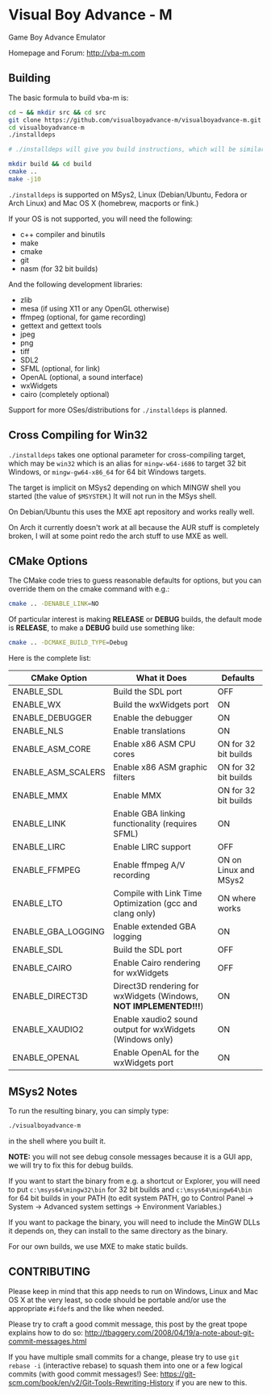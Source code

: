 # Visual Boy Advance - M

Game Boy Advance Emulator

Homepage and Forum: http://vba-m.com

## Building

The basic formula to build vba-m is:

```bash
cd ~ && mkdir src && cd src
git clone https://github.com/visualboyadvance-m/visualboyadvance-m.git
cd visualboyadvance-m
./installdeps

# ./installdeps will give you build instructions, which will be similar to:

mkdir build && cd build
cmake ..
make -j10
```

`./installdeps` is supported on MSys2, Linux (Debian/Ubuntu, Fedora or Arch
Linux) and Mac OS X (homebrew, macports or fink.)

If your OS is not supported, you will need the following:

- c++ compiler and binutils
- make
- cmake
- git
- nasm (for 32 bit builds)

And the following development libraries:

- zlib
- mesa (if using X11 or any OpenGL otherwise)
- ffmpeg (optional, for game recording)
- gettext and gettext tools
- jpeg
- png
- tiff
- SDL2
- SFML (optional, for link)
- OpenAL (optional, a sound interface)
- wxWidgets
- cairo (completely optional)

Support for more OSes/distributions for `./installdeps` is planned.

## Cross Compiling for Win32

`./installdeps` takes one optional parameter for cross-compiling target, which
may be `win32` which is an alias for `mingw-w64-i686` to target 32 bit Windows,
or `mingw-gw64-x86_64` for 64 bit Windows targets.

The target is implicit on MSys2 depending on which MINGW shell you started (the
value of `$MSYSTEM`.) It will not run in the MSys shell.

On Debian/Ubuntu this uses the MXE apt repository and works really well.

On Arch it currently doesn't work at all because the AUR stuff is completely
broken, I will at some point redo the arch stuff to use MXE as well.

## CMake Options

The CMake code tries to guess reasonable defaults for options, but you can
override them on the cmake command with e.g.:

```bash
cmake .. -DENABLE_LINK=NO
```

Of particular interest is making **RELEASE** or **DEBUG** builds, the default
mode is **RELEASE**, to make a **DEBUG** build use something like:

```bash
cmake .. -DCMAKE_BUILD_TYPE=Debug
```

Here is the complete list:

| **CMake Option**     | **What it Does**                                                     | **Defaults**          |
|----------------------|----------------------------------------------------------------------|-----------------------|
| ENABLE_SDL           | Build the SDL port                                                   | OFF                   |
| ENABLE_WX            | Build the wxWidgets port                                             | ON                    |
| ENABLE_DEBUGGER      | Enable the debugger                                                  | ON                    |
| ENABLE_NLS           | Enable translations                                                  | ON                    |
| ENABLE_ASM_CORE      | Enable x86 ASM CPU cores                                             | ON for 32 bit builds  |
| ENABLE_ASM_SCALERS   | Enable x86 ASM graphic filters                                       | ON for 32 bit builds  |
| ENABLE_MMX           | Enable MMX                                                           | ON for 32 bit builds  |
| ENABLE_LINK          | Enable GBA linking functionality (requires SFML)                     | ON                    |
| ENABLE_LIRC          | Enable LIRC support                                                  | OFF                   |
| ENABLE_FFMPEG        | Enable ffmpeg A/V recording                                          | ON on Linux and MSys2 |
| ENABLE_LTO           | Compile with Link Time Optimization (gcc and clang only)             | ON where works        |
| ENABLE_GBA_LOGGING   | Enable extended GBA logging                                          | ON                    |
| ENABLE_SDL           | Build the SDL port                                                   | OFF                   |
| ENABLE_CAIRO         | Enable Cairo rendering for wxWidgets                                 | OFF                   |
| ENABLE_DIRECT3D      | Direct3D rendering for wxWidgets (Windows, **NOT IMPLEMENTED!!!**)   | ON                    |
| ENABLE_XAUDIO2       | Enable xaudio2 sound output for wxWidgets (Windows only)             | ON                    |
| ENABLE_OPENAL        | Enable OpenAL for the wxWidgets port                                 | ON                    |

## MSys2 Notes

To run the resulting binary, you can simply type:

```bash
./visualboyadvance-m
```

in the shell where you built it.

**NOTE:** you will not see debug console messages because it is a GUI app, we
will try to fix this for debug builds.

If you want to start the binary from e.g. a shortcut or Explorer, you will need
to put `c:\msys64\mingw32\bin` for 32 bit builds and `c:\msys64\mingw64\bin`
for 64 bit builds in your PATH (to edit system PATH, go to Control Panel ->
System -> Advanced system settings -> Environment Variables.)

If you want to package the binary, you will need to include the MinGW DLLs it
depends on, they can install to the same directory as the binary.

For our own builds, we use MXE to make static builds.

## CONTRIBUTING

Please keep in mind that this app needs to run on Windows, Linux and Mac OS X at
the very least, so code should be portable and/or use the appropriate `#ifdef`s
and the like when needed.

Please try to craft a good commit message, this post by the great tpope explains
how to do so:
http://tbaggery.com/2008/04/19/a-note-about-git-commit-messages.html

If you have multiple small commits for a change, please try to use `git rebase
-i` (interactive rebase) to squash them into one or a few logical commits (with
good commit messages!) See:
https://git-scm.com/book/en/v2/Git-Tools-Rewriting-History if you are new to
this.
